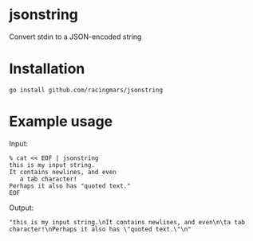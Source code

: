 # jsonstring

Convert stdin to a JSON-encoded string

# Installation

`go install github.com/racingmars/jsonstring`

# Example usage

Input:
```
% cat << EOF | jsonstring
this is my input string.
It contains newlines, and even
   a tab character!
Perhaps it also has "quoted text."
EOF
```

Output:
```
"this is my input string.\nIt contains newlines, and even\n\ta tab character!\nPerhaps it also has \"quoted text.\"\n"
```

